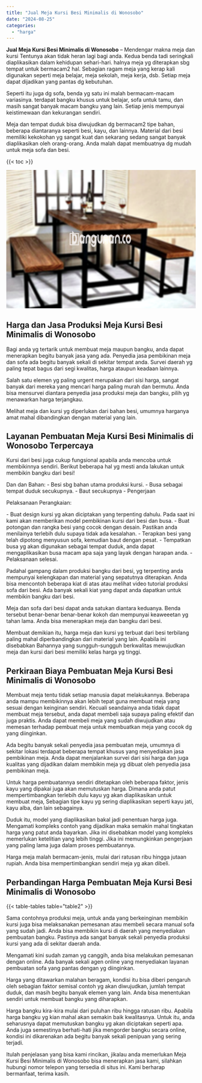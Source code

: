 ```yaml
---
title: "Jual Meja Kursi Besi Minimalis di Wonosobo"
date: "2024-08-25"
categories: 
  - "harga"
---
```


**Jual Meja Kursi Besi Minimalis di Wonosobo** – Mendengar makna meja dan kursi Tentunya akan tidak heran lagi bagi anda. Kedua benda tadi seringkali diaplikasikan dalam kehidupan sehari-hari. halnya meja yg diterapkan sbg tempat untuk bermacam2 hal. Sebagian ragam meja yang kerap kali digunakan seperti meja belajar, meja sekolah, meja kerja, dsb. Setiap meja dapat dijadikan yang pantas dg kebutuhan.

Seperti itu juga dg sofa, benda yg satu ini malah bermacam-macam variasinya. terdapat bangku khusus untuk belajar, sofa untuk tamu, dan masih sangat banyak macam bangku yang lain. Setiap jenis mempunyai keistimewaan dan kekurangan sendiri.

Meja dan tempat duduk bisa diwujudkan dg bermacam2 tipe bahan, beberapa diantaranya seperti besi, kayu, dan lainnya. Material dari besi memiliki kekokohan yg sangat kuat dan sekarang sedang sangat banyak diaplikasikan oleh orang-orang. Anda malah dapat membuatnya dg mudah untuk meja sofa dan besi.

{{< toc >}}

![Jual Meja Kursi Besi Minimalis di Wonosobo](/images/jual-meja-besi-murah01.png)

## Harga dan Jasa Produksi Meja Kursi Besi Minimalis di Wonosobo

Bagi anda yg tertarik untuk membuat meja maupun bangku, anda dapat menerapkan begitu banyak jasa yang ada. Penyedia jasa pembikinan meja dan sofa ada begitu banyak sekali di sekitar tempat anda. Survei daerah yg paling tepat bagus dari segi kwalitas, harga ataupun keadaan lainnya.

Salah satu elemen yg paling urgent merupakan dari sisi harga, sangat banyak dari mereka yang mencari harga paling murah dan bermutu. Anda bisa mensurvei diantara penyedia jasa produksi meja dan bangku, pilih yg menawarkan harga terjangkau.

Melihat meja dan kursi yg diperlukan dari bahan besi, umumnya harganya amat mahal dibandingkan dengan material yang lain.

## Layanan Pembuatan Meja Kursi Besi Minimalis di Wonosobo Terpercaya

Kursi dari besi juga cukup fungsional apabila anda mencoba untuk membikinnya sendiri. Berikut beberapa hal yg mesti anda lakukan untuk membikin bangku dari besi!

Dan dan Bahan: - Besi sbg bahan utama produksi kursi. - Busa sebagai tempat duduk secukupnya. - Baut secukupnya - Pengerjaan

Pelaksanaan Perangkaian:

\- Buat design kursi yg akan diciptakan yang terpenting dahulu. Pada saat ini kami akan memberikan model pembikinan kursi dari besi dan busa. - Buat potongan dan rangka besi yang cocok dengan desain. Pastikan anda menilainya terlebih dulu supaya tidak ada kesalahan. - Terapkan besi yang telah dipotong menyusun sofa, kemudian baut dengan pesat. - Tempatkan busa yg akan digunakan sebagai tempat duduk, anda dapat mengaplikasikan busa macam apa saja yang layak dengan harapan anda. - Pelaksanaan selesai.

Padahal gampang dalam produksi bangku dari besi, yg terpenting anda mempunyai kelengkapan dan material yang sepatutnya diterapkan. Anda bisa mencontoh beberapa kiat di atas atau melihat video tutorial produksi sofa dari besi. Ada banyak sekali kiat yang dapat anda dapatkan untuk membikin bangku dari besi.

Meja dan sofa dari besi dapat anda satukan diantara keduanya. Benda tersebut benar-benar benar-benar kokoh dan mempunyai keaweeetan yg tahan lama. Anda bisa menerapkan meja dan bangku dari besi.

Membuat demikian itu, harga meja dan kursi yg terbuat dari besi terbilang paling mahal diperbandingkan dari material yang lain. Apabila ini disebabkan Bahannya yang sungguh-sungguh berkwalitas mewujudkan meja dan kursi dari besi memiliki kelas harga yg tinggi.

## Perkiraan Biaya Pembuatan Meja Kursi Besi Minimalis di Wonosobo

Membuat meja tentu tidak setiap manusia dapat melakukannya. Beberapa anda mampu membikinnya akan lebih tepat guna membuat meja yang sesuai dengan keinginan sendiri. Kecuali seandainya anda tidak dapat membuat meja tersebut, anda dapat membeli saja supaya paling efektif dan juga praktis. Anda dapat membeli meja yang sudah diwujudkan atau memesan terhadap pembuat meja untuk membuatkan meja yang cocok dg yang diinginkan.

Ada begitu banyak sekali penyedia jasa pembuatan meja, umumnya di sekitar lokasi terdapat beberapa tempat khusus yang menyediakan jasa pembikinan meja. Anda dapat menjalankan survei dari sisi harga dan juga kualitas yang dijadikan dalam membikin meja yg dibuat oleh penyedia jasa pembikinan meja.

Untuk harga pembuatannya sendiri ditetapkan oleh beberapa faktor, jenis kayu yang dipakai juga akan memutuskan harga. Dimana anda patut mempertimbangkan terlebih dulu kayu yg akan diaplikasikan untuk membuat meja, Sebagian tipe kayu yg sering diaplikasikan seperti kayu jati, kayu alba, dan lain sebagainya.

Duduk itu, model yang diaplikasikan bakal jadi penentuan harga juga. Mengamati kompleks contoh yang dijadikan maka semakin mahal tingkatan harga yang patut anda bayarkan. Jika ini disebabkan model yang kompleks memerlukan ketelitian yang lebih tinggi. Jika ini memungkinkan pengerjaan yang paling lama juga dalam proses pembuatannya.

Harga meja malah bermacam-jenis, mulai dari ratusan ribu hingga jutaan rupiah. Anda bisa mempertimbangkan sendiri meja yg akan dibeli.

## Perbandingan Harga Pembuatan Meja Kursi Besi Minimalis di Wonosobo

{{< table-tables table="table2" >}}

Sama contohnya produksi meja, untuk anda yang berkeinginan membikin kursi juga bisa melaksanakan pemesanan atau membeli secara manual sofa yang sudah jadi. Anda bisa membikin kursi di daerah yang menyediakan pembuatan bangku. Pastinya ada sangat banyak sekali penyedia produksi kursi yang ada di sekitar daerah anda.

Mengamati kini sudah zaman yg canggih, anda bisa melakukan pemesanan dengan online. Ada banyak sekali agen online yang menyediakan layanan pembuatan sofa yang pantas dengan yg diinginkan.

Harga yang ditawarkan malahan beragam, kondisi itu bisa diberi pengaruh oleh sebagian faktor semisal contoh yg akan diwujudkan, jumlah tempat duduk, dan masih begitu banyak elemen yang lain. Anda bisa menentukan sendiri untuk membuat bangku yang diharapkan.

Harga bangku kira-kira mulai dari puluhan ribu hingga ratusan ribu. Apabila harga bangku yg kian mahal akan semakin baik kwalitasnya. Untuk itu, anda seharusnya dapat memutuskan bangku yg akan diciptakan seperti apa. Anda juga semestinya berhati-hati jika mengorder bangku secara online, kondisi ini dikarenakan ada begitu banyak sekali penipuan yang sering terjadi.

Itulah penjelasan yang bisa kami rincikan, jikalau anda memerlukan Meja Kursi Besi Minimalis di Wonosobo bisa menerapkan jasa kami, silahkan hubungi nomor telepon yang tersedia di situs ini. Kami berharap bermanfaat, terima kasih.
